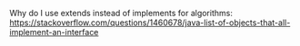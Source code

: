 Why do I use extends instead of implements for algorithms: https://stackoverflow.com/questions/1460678/java-list-of-objects-that-all-implement-an-interface